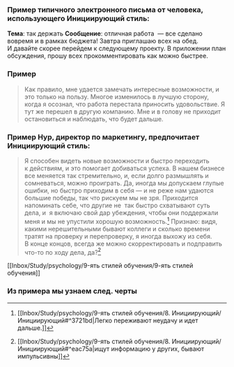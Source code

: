 ### Пример типичного электронного письма от человека, использующего Инициирующий стиль: 
**Тема**: так держать 
**Сообщение**: отличная работа  — все сделано вовремя и в рамках бюджета! Завтра приглашаю всех на обед. И давайте скорее перейдем к следующему проекту. В приложении план обсуждения, прошу всех прокомментировать как можно быстрее.

### Пример
>Как правило, мне удается замечать интересные возможности, и это только на пользу. Многое изменилось в лучшую сторону, когда я осознал, что работа перестала приносить удовольствие. Я тут же перешел в другую компанию. Мне и в голову не приходит остановиться и наблюдать, что будет дальше.


### Пример Нур, директор по маркетингу, предпочитает Инициирующий стиль:

>Я способен видеть новые возможности и быстро переходить к действиям, и это помогает добиваться успеха. В нашем бизнесе все меняется так стремительно, и, если долго размышлять и  сомневаться, можно проиграть. Да, иногда мы допускаем глупые ошибки, но быстро приходим в себя — и не реже нам удаются большие победы, так что рискуем мы не зря. Приходится напоминать себе, что другие не  так быстро схватывают суть дела, и  я включаю свой дар убеждения, чтобы они поддержали меня и мы не упустили хорошую возможность.[^1] Признаю: видя, какими нерешительными бывают коллеги и сколько времени тратят на проверку и перепроверку, я иногда выхожу из себя. В конце концов, всегда же можно скорректировать и подправить что-то по ходу дела, да?[^2]

[[Inbox/Study/psychology/9-ять стилей обучения/9-ять стилей обучения]]

### Из примера мы узнаем след. черты 

[^1]:[[Inbox/Study/psychology/9-ять стилей обучения/8. Инициирующий/Инициирующий#^3721bd|Легко переживают неудачу и идет дальше.]]
[^2]:[[Inbox/Study/psychology/9-ять стилей обучения/8. Инициирующий/Инициирующий#^eac75a|ищут информацию у других, бывают импульсивны]]